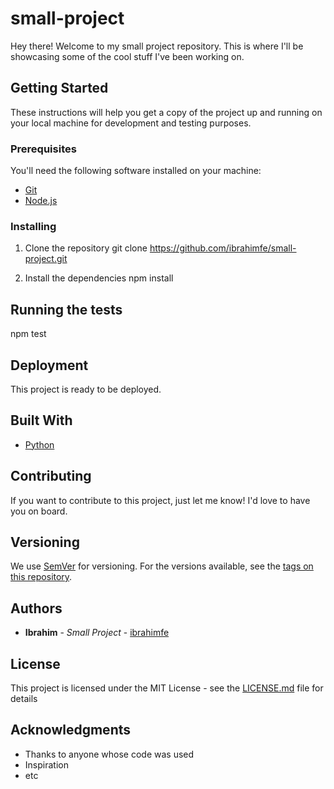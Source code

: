 # small-project

Hey there! Welcome to my small project repository. This is where I'll be showcasing some of the cool stuff I've been working on. 

## Getting Started

These instructions will help you get a copy of the project up and running on your local machine for development and testing purposes.

### Prerequisites

You'll need the following software installed on your machine:

- [Git](https://git-scm.com/)
- [Node.js](https://nodejs.org/)

### Installing

1. Clone the repository
git clone https://github.com/ibrahimfe/small-project.git

2. Install the dependencies
npm install

## Running the tests
npm test

## Deployment

This project is ready to be deployed.

## Built With

- [Python](https://python.org)

## Contributing

If you want to contribute to this project, just let me know! I'd love to have you on board.

## Versioning

We use [SemVer](http://semver.org/) for versioning. For the versions available, see the [tags on this repository](https://github.com/ibrahimfe/small-project/tags).

## Authors

- **Ibrahim** - *Small Project* - [ibrahimfe](https://github.com/ibrahimfe)

## License

This project is licensed under the MIT License - see the [LICENSE.md](LICENSE.md) file for details

## Acknowledgments

- Thanks to anyone whose code was used
- Inspiration
- etc
